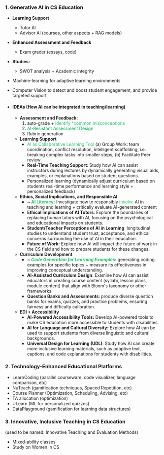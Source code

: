 ### 1. Generative AI in CS Education
 - **Learning Support**
	- Tutor AI
	- Advisor AI (courses, other aspects + RAG models)
- **Enhanced Assessment and Feedback**
	- Exam grader (essays, code)
 - **Studies:** 
	- SWOT analysis + Academic integrity 
- Machine-learning for adaptive learning environments
- Computer Vision to detect and boost student engagement, and provide targeted support

- #### IDEAs (How AI can be integrated in teaching/learning)
	- **Assessment and Feedback:** 
		1. auto-grade +  <font color="#2DC26B">identify *common misconceptions</font>
		2. <font color="#00b050">AI-Resistant Assessment Design</font>
		3. Rubric generation
	- **Learning Support**
		- <font color="#2DC26B"> AI as Collaborative Learning Tool</font> (a) Group Work: team coordination, conflict resolution, intelligent scaffolding, i.e. breaking complex tasks into smaller steps, (b) Facilitate Peer review
		- **Real-Time Teaching Support**: Study how AI can assist instructors during lectures by dynamically generating visual aids, examples, or explanations based on student questions. 
		- Personalized learning (dynamically adjust curriculum based on students real-time performance and learning style + personalized feedback) 
	- **Ethics, Social Implications, and Responsible AI**
		- **~ <font color="#2DC26B">AI Literacy:</font>** Investigate how to responsibly <font color="#2DC26B">involve</font> AI in teaching and learning + critically evaluate AI-generated content 
		- **Ethical Implications of AI Tutors**: Explore the boundaries of replacing human tutors with AI, focusing on the psychological and educational impacts on students.
		- **Student/Teacher Perceptions of AI in Learning**: longitudinal studies to understand student trust, acceptance, and ethical concerns surrounding the use of AI in their education.
		- **Future of Work:** Explore how AI will impact the future of work in the CS field and how to prepare students for these changes.
	 - **Curriculum Development**
		 - ***~ <font color="#2DC26B">Code Generation for Learning Examples***</font>: generating coding examples for specific topics + measure its effectiveness in improving conceptual understanding.
		 - **AI-Assisted Curriculum Design**: Examine how AI can assist educators in creating course content (syllabi, lesson plans, module content) that align with Bloom's taxonomy or other frameworks.
		 - **Question Banks and Assessments**: produce diverse question banks for exams, quizzes, and practice problems, ensuring fairness and difficulty calibration.
	 - **EDI + Accessibility**
		 - **AI-Powered Accessibility Tools:** Develop AI-powered tools to make CS education more accessible to students with disabilities.
		 - **AI for Language and Cultural Diversity:** Explore how AI can be used to support students from diverse linguistic and cultural backgrounds.
		 - **Universal Design for Learning (UDL)**: Study how AI can create more inclusive learning materials, such as adaptive text, captions, and code explanations for students with disabilities.
### 2. Technology-Enhanced Educational Platforms
- LearnCoding (parallel courseware, code visualizer, language comparison, etc)
- NuTeach (gamification techniques, Spaced Repetition, etc)
- Course Planner (Optimization, Scheduling, Advising, etc)
- TA allocation (optimization)
- ULearn (ML for personalized quizzes)
- DataPlayground (gamification for learning data structures)
### 3.  Innovative, Inclusive Teaching in CS Education
(used to be named: Innovative Teaching and Evaluation Methods)
* Mixed-ability classes 
* Study on Women in CS 
